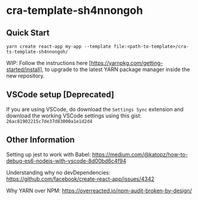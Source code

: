 # cra-template-sh4nnongoh

## Quick Start

```
yarn create react-app my-app --template file:<path-to-template>/cra-ts-template-sh4nnongoh/
```

WIP:
Follow the instructions here [https://yarnpkg.com/getting-started/install], to upgrade to the latest YARN package manager inside the new repository.

## VSCode setup [Deprecated]
If you are using VSCode, do download the `Settings Sync` extension and download the working VSCode settings using this gist: `26ac81902215c7de37d83000a1e1d2d4`

## Other Information

Setting up jest to work with Babel:
https://medium.com/@katopz/how-to-debug-es6-nodejs-with-vscode-8d00bd6c4f94

Understanding why no devDependencies:
https://github.com/facebook/create-react-app/issues/4342

Why YARN over NPM:
https://overreacted.io/npm-audit-broken-by-design/
